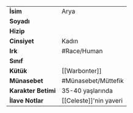 |  |  |  
|---|---|  
| **İsim** | Arya|  
| **Soyadı** | |  
| **Hizip** | |  
| **Cinsiyet** | Kadın|  
| **Irk** | #Race/Human|  
| **Sınıf** | |  
| **Kütük** | [[Warbonter]]|  
| **Münasebet** | #Münasebet/Müttefik|  
| **Karakter Betimi** | 35-40 yaşlarında|  
| **İlave Notlar** | [[Celeste]]'nin yaveri|  

